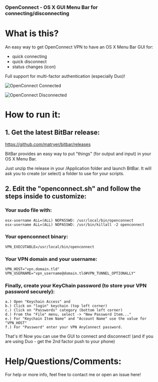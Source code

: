 ### OpenConnect - OS X GUI Menu Bar for connecting/disconnecting

# What is this?

An easy way to get OpenConnect VPN to have an OS X Menu Bar GUI for:
* quick connecting
* quick disconnect
* status changes (icon)

Full support for multi-factor authentication (especially Duo)!

![OpenConnect Connected](https://github.com/ventz/openconnect-gui-menu-bar/blob/master/images/vpn-connected.png)

![OpenConnect Disconnected](https://github.com/ventz/openconnect-gui-menu-bar/blob/master/images/vpn-disconnected.png)

# How to run it:

## 1. Get the latest BitBar release:
https://github.com/matryer/bitbar/releases

BitBar provides an easy way to put "things" (for output and input) in your OS X Menu Bar.

Just unzip the release in your /Application folder and launch BitBar.
It will ask you to create (or select) a folder to use for your scripts.

## 2. Edit the "openconnect.sh" and follow the steps inside to customize:

### Your sudo file with:
```
osx-username ALL=(ALL) NOPASSWD: /usr/local/bin/openconnect
osx-username ALL=(ALL) NOPASSWD: /usr/bin/killall -2 openconnect
```

### Your openconnect binary:
```
VPN_EXECUTABLE=/usr/local/bin/openconnect
```

### Your VPN domain and your username:
```
VPN_HOST="vpn.domain.tld"
VPN_USERNAME="vpn_username@domain.tld#VPN_TUNNEL_OPTIONALLY"
```

### Finally, create your KeyChain password (to store your VPN password securely):
```
a.) Open "Keychain Access" and
b.) Click on "login" keychain (top left corner)
c.) Click on "Passwords" category (bottom left corner)
d.) From the "File" menu, select -> "New Password Item..."
e.) For "Keychain Item Name" and "Account Name" use the value for "VPN_HOST"
f.) For "Password" enter your VPN AnyConnect password.
```

That's it! Now you can use the GUI to connect and disconnect!
(and if you are using Duo - get the 2nd factor push to your phone)

# Help/Questions/Comments:
For help or more info, feel free to contact me or open an issue here!

